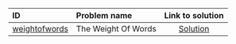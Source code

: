 | ID | Problem name | Link to solution |
|:---|:---|:---:|
| [weightofwords](https://open.kattis.com/problems/weightofwords) | The Weight Of Words | [Solution](https://github.com/versenyi98/kattis-solutions/tree/main/solutions/The%20Weight%20Of%20Words)|
